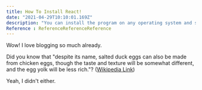 ```yaml
---
title: How To Install React!
date: "2021-04-29T10:10:01.169Z"
description: "You can install the program on any operating system and start developing your own programming"
Reference : ReferenceReferenceReference
---
```


Wow! I love blogging so much already.

Did you know that "despite its name, salted duck eggs can also be made from
chicken eggs, though the taste and texture will be somewhat different, and the
egg yolk will be less rich."?
([Wikipedia Link](https://en.wikipedia.org/wiki/Salted_duck_egg))

Yeah, I didn't either.

